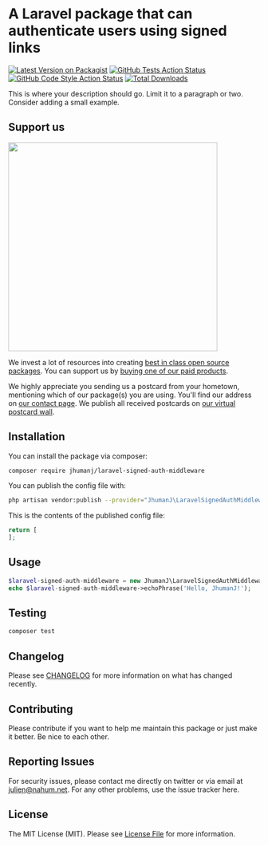 # A Laravel package that can authenticate users using signed links

[![Latest Version on Packagist](https://img.shields.io/packagist/v/jhumanj/laravel-signed-auth-middleware.svg?style=flat-square)](https://packagist.org/packages/jhumanj/laravel-signed-auth-middleware)
[![GitHub Tests Action Status](https://img.shields.io/github/workflow/status/jhumanj/laravel-signed-auth-middleware/run-tests?label=tests)](https://github.com/jhumanj/laravel-signed-auth-middleware/actions?query=workflow%3ATests+branch%3Amaster)
[![GitHub Code Style Action Status](https://img.shields.io/github/workflow/status/jhumanj/laravel-signed-auth-middleware/Check%20&%20fix%20styling?label=code%20style)](https://github.com/jhumanj/laravel-signed-auth-middleware/actions?query=workflow%3A"Check+%26+fix+styling"+branch%3Amaster)
[![Total Downloads](https://img.shields.io/packagist/dt/jhumanj/laravel-signed-auth-middleware.svg?style=flat-square)](https://packagist.org/packages/jhumanj/laravel-signed-auth-middleware)


This is where your description should go. Limit it to a paragraph or two. Consider adding a small example.

## Support us

[<img src="https://github-ads.s3.eu-central-1.amazonaws.com/package-laravel-signed-auth-middleware-laravel.jpg?t=1" width="419px" />](https://spatie.be/github-ad-click/package-laravel-signed-auth-middleware-laravel)

We invest a lot of resources into creating [best in class open source packages](https://spatie.be/open-source). You can support us by [buying one of our paid products](https://spatie.be/open-source/support-us).

We highly appreciate you sending us a postcard from your hometown, mentioning which of our package(s) you are using. You'll find our address on [our contact page](https://spatie.be/about-us). We publish all received postcards on [our virtual postcard wall](https://spatie.be/open-source/postcards).

## Installation

You can install the package via composer:

```bash
composer require jhumanj/laravel-signed-auth-middleware
```

You can publish the config file with:
```bash
php artisan vendor:publish --provider="JhumanJ\LaravelSignedAuthMiddleware\LaravelSignedAuthMiddlewareServiceProvider" --tag="laravel-signed-auth-middleware-config"
```

This is the contents of the published config file:

```php
return [
];
```

## Usage

```php
$laravel-signed-auth-middleware = new JhumanJ\LaravelSignedAuthMiddleware();
echo $laravel-signed-auth-middleware->echoPhrase('Hello, JhumanJ!');
```

## Testing

```bash
composer test
```

## Changelog

Please see [CHANGELOG](CHANGELOG.md) for more information on what has changed recently.

## Contributing

Please contribute if you want to help me maintain this package or just make it better. Be nice to each other.

## Reporting Issues

For security issues, please contact me directly on twitter []() or via email at [julien@nahum.net](mailto:julien@nahum.net). For any other problems, use the issue tracker here.

## License

The MIT License (MIT). Please see [License File](LICENSE.md) for more information.

